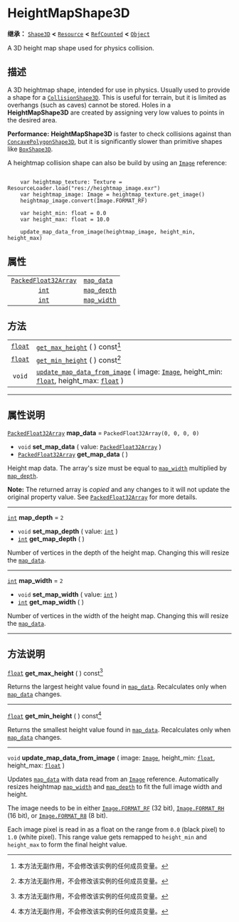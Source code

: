 <!-- ⚠ 请勿编辑本文件 ⚠ -->
<!-- 本文档使用脚本从 WeDot 引擎源码仓库生成。 -->
<!-- 生成脚本：https://github.com/WeDot-Engine/WeDot/tree/4.3/doc/tools/make_md.py； -->
<!-- 原文件：https://github.com/WeDot-Engine/WeDot/tree/4.3/doc/classes/HeightMapShape3D.xml。 -->

<div id="_class_heightmapshape3d"></div>

# HeightMapShape3D

**继承：** [`Shape3D`](class_shape3d.md) **<** [`Resource`](class_resource.md) **<** [`RefCounted`](class_refcounted.md) **<** [`Object`](class_object.md)

A 3D height map shape used for physics collision.

## 描述

A 3D heightmap shape, intended for use in physics. Usually used to provide a shape for a [`CollisionShape3D`](class_collisionshape3d.md). This is useful for terrain, but it is limited as overhangs (such as caves) cannot be stored. Holes in a **HeightMapShape3D** are created by assigning very low values to points in the desired area.

 **Performance:** **HeightMapShape3D** is faster to check collisions against than [`ConcavePolygonShape3D`](class_concavepolygonshape3d.md), but it is significantly slower than primitive shapes like [`BoxShape3D`](class_boxshape3d.md).

A heightmap collision shape can also be build by using an [`Image`](class_image.md) reference:



```gdscript

    var heightmap_texture: Texture = ResourceLoader.load("res://heightmap_image.exr")
    var heightmap_image: Image = heightmap_texture.get_image()
    heightmap_image.convert(Image.FORMAT_RF)
    
    var height_min: float = 0.0
    var height_max: float = 10.0
    
    update_map_data_from_image(heightmap_image, height_min, height_max)
```





## 属性

|||
|:-:|:--|
| [`PackedFloat32Array`](class_packedfloat32array.md) | [`map_data`](class_heightmapshape3d.md#class_heightmapshape3d_property_map_data)   | ``PackedFloat32Array(0, 0, 0, 0)`` |
| [`int`](class_int.md)                               | [`map_depth`](class_heightmapshape3d.md#class_heightmapshape3d_property_map_depth) | ``2``                              |
| [`int`](class_int.md)                               | [`map_width`](class_heightmapshape3d.md#class_heightmapshape3d_property_map_width) | ``2``                              |

## 方法

|||
|:-:|:--|
| [`float`](class_float.md) | [`get_max_height`](class_heightmapshape3d.md#class_heightmapshape3d_method_get_max_height) ( ) const[^const]                                                                                                                          |
| [`float`](class_float.md) | [`get_min_height`](class_heightmapshape3d.md#class_heightmapshape3d_method_get_min_height) ( ) const[^const]                                                                                                                          |
| `void`                    | [`update_map_data_from_image`](class_heightmapshape3d.md#class_heightmapshape3d_method_update_map_data_from_image) ( image: [`Image`](class_image.md), height_min: [`float`](class_float.md), height_max: [`float`](class_float.md) ) |

<!-- rst-class:: classref-section-separator -->

---

## 属性说明

<div id="_class_heightmapshape3d_property_map_data"></div>

[`PackedFloat32Array`](class_packedfloat32array.md) **map_data** = ``PackedFloat32Array(0, 0, 0, 0)`` <div id="class_heightmapshape3d_property_map_data"></div>

- `void` **set_map_data** ( value: [`PackedFloat32Array`](class_packedfloat32array.md) )
- [`PackedFloat32Array`](class_packedfloat32array.md) **get_map_data** ( )

Height map data. The array's size must be equal to [`map_width`](class_heightmapshape3d.md#class_heightmapshape3d_property_map_width) multiplied by [`map_depth`](class_heightmapshape3d.md#class_heightmapshape3d_property_map_depth).

**Note:** The returned array is *copied* and any changes to it will not update the original property value. See [`PackedFloat32Array`](class_packedfloat32array.md) for more details.

<!-- rst-class:: classref-item-separator -->

---

<div id="_class_heightmapshape3d_property_map_depth"></div>

[`int`](class_int.md) **map_depth** = ``2`` <div id="class_heightmapshape3d_property_map_depth"></div>

- `void` **set_map_depth** ( value: [`int`](class_int.md) )
- [`int`](class_int.md) **get_map_depth** ( )

Number of vertices in the depth of the height map. Changing this will resize the [`map_data`](class_heightmapshape3d.md#class_heightmapshape3d_property_map_data).

<!-- rst-class:: classref-item-separator -->

---

<div id="_class_heightmapshape3d_property_map_width"></div>

[`int`](class_int.md) **map_width** = ``2`` <div id="class_heightmapshape3d_property_map_width"></div>

- `void` **set_map_width** ( value: [`int`](class_int.md) )
- [`int`](class_int.md) **get_map_width** ( )

Number of vertices in the width of the height map. Changing this will resize the [`map_data`](class_heightmapshape3d.md#class_heightmapshape3d_property_map_data).

<!-- rst-class:: classref-section-separator -->

---

## 方法说明

<div id="_class_heightmapshape3d_method_get_max_height"></div>

[`float`](class_float.md) **get_max_height** ( ) const[^const]<div id="class_heightmapshape3d_method_get_max_height"></div>

Returns the largest height value found in [`map_data`](class_heightmapshape3d.md#class_heightmapshape3d_property_map_data). Recalculates only when [`map_data`](class_heightmapshape3d.md#class_heightmapshape3d_property_map_data) changes.

<!-- rst-class:: classref-item-separator -->

---

<div id="_class_heightmapshape3d_method_get_min_height"></div>

[`float`](class_float.md) **get_min_height** ( ) const[^const]<div id="class_heightmapshape3d_method_get_min_height"></div>

Returns the smallest height value found in [`map_data`](class_heightmapshape3d.md#class_heightmapshape3d_property_map_data). Recalculates only when [`map_data`](class_heightmapshape3d.md#class_heightmapshape3d_property_map_data) changes.

<!-- rst-class:: classref-item-separator -->

---

<div id="_class_heightmapshape3d_method_update_map_data_from_image"></div>

`void` **update_map_data_from_image** ( image: [`Image`](class_image.md), height_min: [`float`](class_float.md), height_max: [`float`](class_float.md) )<div id="class_heightmapshape3d_method_update_map_data_from_image"></div>

Updates [`map_data`](class_heightmapshape3d.md#class_heightmapshape3d_property_map_data) with data read from an [`Image`](class_image.md) reference. Automatically resizes heightmap [`map_width`](class_heightmapshape3d.md#class_heightmapshape3d_property_map_width) and [`map_depth`](class_heightmapshape3d.md#class_heightmapshape3d_property_map_depth) to fit the full image width and height.

The image needs to be in either [`Image.FORMAT_RF`](class_image.md#class_image_constant_format_rf) (32 bit), [`Image.FORMAT_RH`](class_image.md#class_image_constant_format_rh) (16 bit), or [`Image.FORMAT_R8`](class_image.md#class_image_constant_format_r8) (8 bit).

Each image pixel is read in as a float on the range from `0.0` (black pixel) to `1.0` (white pixel). This range value gets remapped to `height_min` and `height_max` to form the final height value.

[^virtual]: 本方法通常需要用户覆盖才能生效。
[^const]: 本方法无副作用，不会修改该实例的任何成员变量。
[^vararg]: 本方法除了能接受在此处描述的参数外，还能够继续接受任意数量的参数。
[^constructor]: 本方法用于构造某个类型。
[^static]: 调用本方法无需实例，可直接使用类名进行调用。
[^operator]: 本方法描述的是使用本类型作为左操作数的有效运算符。
[^bitfield]: 这个值是由下列位标志构成位掩码的整数。
[^void]: 无返回值。
